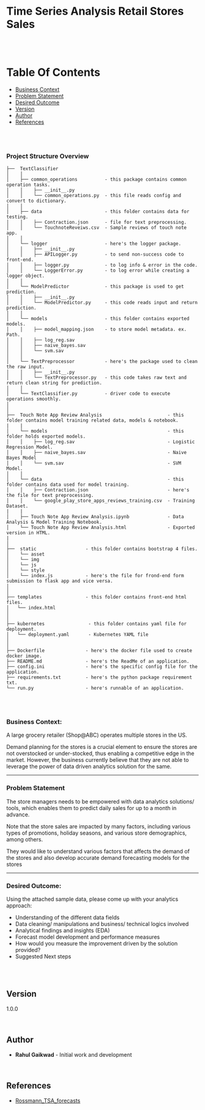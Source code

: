 # Time Series Analysis Retail Stores Sales

<br/>
<br/>

# Table Of Contents
-  [Business Context](#business-context)
-  [Problem Statement](#problem-statement)
-  [Desired Outcome](#desired-outcome)
-  [Version](#version)
-  [Author](#author)
-  [References](#references)

<br/>
<br/>

### Project Structure Overview
```
├──  TextClassifier
│    │
│    ├── common_operations          - this package contains common operation tasks.
│    │    ├── __init__.py
│    │    └── common_operations.py  - this file reads config and convert to dictionary.
│    │
│    ├── data                       - this folder contains data for testing.
│    │    ├── Contraction.json      - file for text preprocessing.
│    │    └── TouchnoteReveiws.csv  - Sample reviews of touch note app.
│    │
│    └── logger                     - here's the logger package.
│    │    ├── __init__.py
│    │    ├── APILogger.py          - to send non-success code to front-end.
│    │    ├── logger.py             - to log info & error in the code.
│    │    └── LoggerError.py        - to log error while creating a logger object.
│    │
│    └── ModelPredictor             - this package is used to get prediction.
│    │    ├── __init__.py
│    │    └── ModelPredictor.py     - this code reads input and return prediction.
│    │
│    └── models                     - this folder contains exported models.
│    │    ├── model_mapping.json    - to store model metadata. ex. Path.
│    │    ├── log_reg.sav
│    │    ├── naive_bayes.sav
│    │    └── svm.sav
│    │
│    └── TextPreprocessor           - here's the package used to clean the raw input.
│    │    ├── __init__.py
│    │    └── TextPreprocessor.py   - this code takes raw text and return clean string for prediction.
│    │
│    └── TextClassifier.py          - driver code to execute operations smoothly.
│
│
├──  Touch Note App Review Analysis                        - this folder contains model training related data, models & notebook.
|    |
│    └── models                                            - this folder holds exported models.
│    │    ├── log_reg.sav                                  - Logistic Regression Model.
│    │    ├── naive_bayes.sav                              - Naive Bayes Model
│    │    └── svm.sav                                      - SVM Model.
│    │
│    └── data                                              - this folder contains data used for model training.
│    │    ├── Contraction.json                             - here's the file for text preprocessing.
│    │    └── google_play_store_apps_reviews_training.csv  - Training Dataset.
|    |
│    ├── Touch Note App Review Analysis.ipynb              - Data Analysis & Model Training Notebook.
│    └── Touch Note App Review Analysis.html               - Exported version in HTML.
|
│
├──  static                  - this folder contains bootstrap 4 files.
│    └── asset
│    └── img
│    └── js
│    └── style
│    └── index.js            - here's the file for frond-end form submission to flask app and vice versa.
│
│
├── templates                - this folder contains front-end html files.
│   └── index.html
│
│
├── kubernetes                - this folder contains yaml file for deployment.
│   └── deployment.yaml       - Kubernetes YAML file
│
│
├── Dockerfile               - here's the docker file used to create docker image.
├── README.md                - here's the ReadMe of an application.
├── config.ini               - here's the specific config file for the application.
├── requirements.txt         - here's the python package requirement txt.
└── run.py                   - here's runnable of an application.
```

<br/>
<br/>

### Business Context:

A large grocery retailer (Shop@ABC) operates multiple stores in the US. 

Demand planning for the stores is a crucial element to ensure the stores are not overstocked or under-stocked, thus enabling a competitive edge in the market. However, the business currently believe that they are not able to leverage the power of data driven analytics solution for the same. 

<hr/>

### Problem Statement

The store managers needs to be empowered with data analytics solutions/ tools, which enables them to predict daily sales for up to a month in advance.

Note that the store sales are impacted by many factors, including various types of promotions, holiday seasons, and various store demographics, among others. 

They would like to understand various factors that affects the demand of the stores and also develop accurate demand forecasting models for the stores

<hr/>

### Desired Outcome:

Using the attached sample data, please come up with your analytics approach:

- Understanding of the different data fields
- Data cleaning/ manipulations and business/ technical logics involved
- Analytical findings and insights (EDA)
- Forecast model development and performance measures
- How would you measure the improvement driven by the solution provided?
- Suggested Next steps

<br/>
<br/>

## Version

1.0.0 

<br/>

## Author

* **Rahul Gaikwad** - Initial work and development

<br/>

## References

* [Rossmann_TSA_forecasts](https://github.com/datageekette/rossmann_TSA_forecasts)

